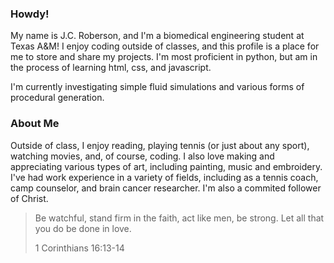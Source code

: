 ### Howdy!

My name is J.C. Roberson, and I'm a biomedical engineering student at Texas A&M! I enjoy coding outside of classes, and this profile is a place for me to store and share my projects. I'm most proficient in python, but am in the process of learning html, css, and javascript.

I'm currently investigating simple fluid simulations and various forms of procedural generation. 

### About Me

Outside of class, I enjoy reading, playing tennis (or just about any sport), watching movies, and, of course, coding. I also love making and appreciating various types of art, including painting, music and embroidery. I've had work experience in a variety of fields, including as a tennis coach, camp counselor, and brain cancer researcher. I'm also a commited follower of Christ. 

>Be watchful, stand firm in the faith, act like men, be strong. Let all that you do be done in love. 
>
>1 Corinthians 16:13-14

